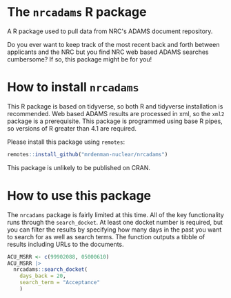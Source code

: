 # The `nrcadams` R package

A R package used to pull data from NRC's ADAMS document repository.

Do you ever want to keep track of the most recent back and forth between
applicants and the NRC but you find NRC web based ADAMS searches cumbersome?
If so, this package might be for you!

# How to install `nrcadams`

This R package is based on tidyverse, so both R and tidyverse installation
is recommended. Web based ADAMS results are processed in xml, so the `xml2`
package is a prerequisite. This package is programmed using base R pipes, 
so versions of R greater than 4.1 are required. 

Please install this package using `remotes`:

```r
remotes::install_github("mrdenman-nuclear/nrcadams")
```

This package is unlikely to be published on CRAN. 

# How to use this package

The `nrcadams` package is fairly limited at this time. All of the key 
functionality runs through the `search_docket`. At least one docket number
is required, but you can filter the results by specifying how many days
in the past you want to search for as well as search terms. The function
outputs a tibble of results including URLs to the documents. 

```r
ACU_MSRR <- c(99902088, 05000610)
ACU_MSRR |>
  nrcadams::search_docket(
    days_back = 20,
    search_term = "Acceptance"
    )
```
